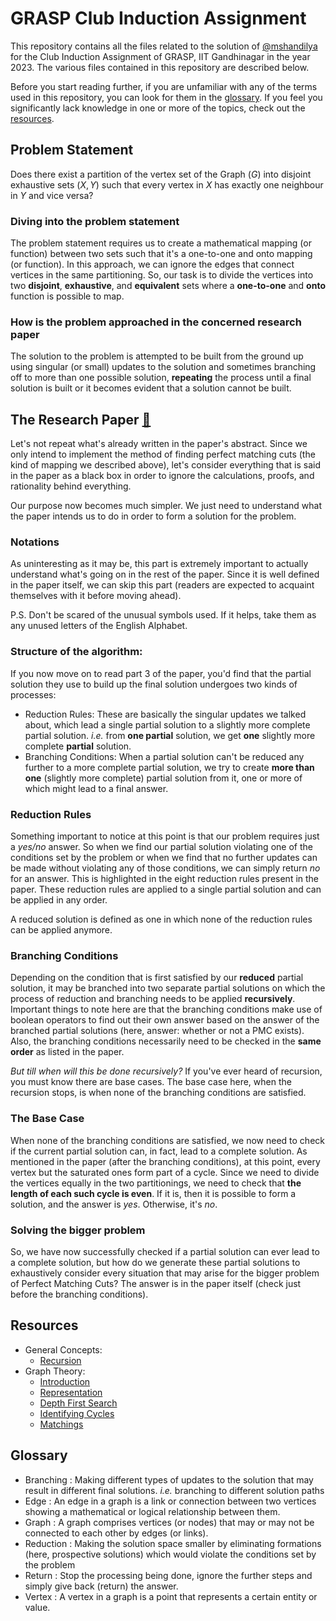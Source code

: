 # GRASP Club Induction Assignment
This repository contains all the files related to the solution of [@mshandilya](mailto:mrigankashekhar.shandilya@iitgn.ac.in) for the Club Induction Assignment of GRASP, IIT Gandhinagar in the year 2023. The various files contained in this repository are described below.

Before you start reading further, if you are unfamiliar with any of the terms used in this repository, you can look for them in the [glossary](#glossary). If you feel you significantly lack knowledge in one or more of the topics, check out the [resources](#resources).

## Problem Statement
Does there exist a partition of the vertex set of the Graph ($G$) into disjoint exhaustive sets ($X, Y$) such that every vertex in $X$ has exactly one neighbour in $Y$ and vice versa?

### Diving into the problem statement
The problem statement requires us to create a mathematical mapping (or function) between two sets such that it's a one-to-one and onto mapping (or function). In this approach, we can ignore the edges that connect vertices in the same partitioning. So, our task is to divide the vertices into two **disjoint**, **exhaustive**, and **equivalent** sets where a **one-to-one** and **onto** function is possible to map.

### How is the problem approached in the concerned research paper
The solution to the problem is attempted to be built from the ground up using singular (or small) updates to the solution and sometimes branching off to more than one possible solution, **repeating** the process until a final solution is built or it becomes evident that a solution cannot be built.

## The Research Paper [🔗](https://doi.org/10.1007/978-3-031-34347-6_26)
Let's not repeat what's already written in the paper's abstract. Since we only intend to implement the method of finding perfect matching cuts (the kind of mapping we described above), let's consider everything that is said in the paper as a black box in order to ignore the calculations, proofs, and rationality behind everything.

Our purpose now becomes much simpler. We just need to understand what the paper intends us to do in order to form a solution for the problem.

### Notations
As uninteresting as it may be, this part is extremely important to actually understand what's going on in the rest of the paper. Since it is well defined in the paper itself, we can skip this part (readers are expected to acquaint themselves with it before moving ahead).

P.S. Don't be scared of the unusual symbols used. If it helps, take them as any unused letters of the English Alphabet.

### Structure of the algorithm:
If you now move on to read part 3 of the paper, you'd find that the partial solution they use to build up the final solution undergoes two kinds of processes:
* Reduction Rules: These are basically the singular updates we talked about, which lead a single partial solution to a slightly more complete partial solution. *i.e.* from **one partial** solution, we get **one** slightly more complete **partial** solution.
* Branching Conditions: When a partial solution can't be reduced any further to a more complete partial solution, we try to create **more than one** (slightly more complete) partial solution from it, one or more of which might lead to a final answer.

### Reduction Rules
Something important to notice at this point is that our problem requires just a *yes/no* answer. So when we find our partial solution violating one of the conditions set by the problem or when we find that no further updates can be made without violating any of those conditions, we can simply return *no* for an answer. This is highlighted in the eight reduction rules present in the paper. These reduction rules are applied to a single partial solution and can be applied in any order. 

A reduced solution is defined as one in which none of the reduction rules can be applied anymore.

### Branching Conditions
Depending on the condition that is first satisfied by our **reduced** partial solution, it may be branched into two separate partial solutions on which the process of reduction and branching needs to be applied **recursively**. Important things to note here are that the branching conditions make use of boolean operators to find out their own answer based on the answer of the branched partial solutions (here, answer: whether or not a PMC exists). Also, the branching conditions necessarily need to be checked in the **same order** as listed in the paper.

*But till when will this be done recursively?*
If you've ever heard of recursion, you must know there are base cases. The base case here, when the recursion stops, is when none of the branching conditions are satisfied.

### The Base Case
When none of the branching conditions are satisfied, we now need to check if the current partial solution can, in fact, lead to a complete solution. As mentioned in the paper (after the branching conditions), at this point, every vertex but the saturated ones form part of a cycle. Since we need to divide the vertices equally in the two partitionings, we need to check that **the length of each such cycle is even**. If it is, then it is possible to form a solution, and the answer is *yes*. Otherwise, it's *no*.

### Solving the bigger problem
So, we have now successfully checked if a partial solution can ever lead to a complete solution, but how do we generate these partial solutions to exhaustively consider every situation that may arise for the bigger problem of Perfect Matching Cuts? The answer is in the paper itself (check just before the branching conditions).

## Resources
* General Concepts:
  * [Recursion](https://www.geeksforgeeks.org/introduction-to-recursion-data-structure-and-algorithm-tutorials/)
* Graph Theory:
  * [Introduction](https://youtu.be/mi2Fd0W8TaM)
  * [Representation](https://youtu.be/Y-6IGzmlG4Y)
  * [Depth First Search](https://youtu.be/0n4UtSm5HtE)
  * [Identifying Cycles](https://www.geeksforgeeks.org/detect-cycle-undirected-graph/)
  * [Matchings](https://youtu.be/chdr2aj4FUc)

## Glossary
* Branching
  : Making different types of updates to the solution that may result in different final solutions. *i.e.* branching to different solution paths
* Edge
  : An edge in a graph is a link or connection between two vertices showing a mathematical or logical relationship between them.
* Graph
  : A graph comprises vertices (or nodes) that may or may not be connected to each other by edges (or links).
* Reduction
  : Making the solution space smaller by eliminating formations (here, prospective solutions) which would violate the conditions set by the problem 
* Return
  : Stop the processing being done, ignore the further steps and simply give back (return) the answer.
* Vertex
  : A vertex in a graph is a point that represents a certain entity or value.
